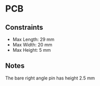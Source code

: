 # PCB

## Constraints

- Max Length: 29 mm
- Max Width: 20 mm
- Max Height: 5 mm

## Notes

The bare right angle pin has height 2.5 mm
